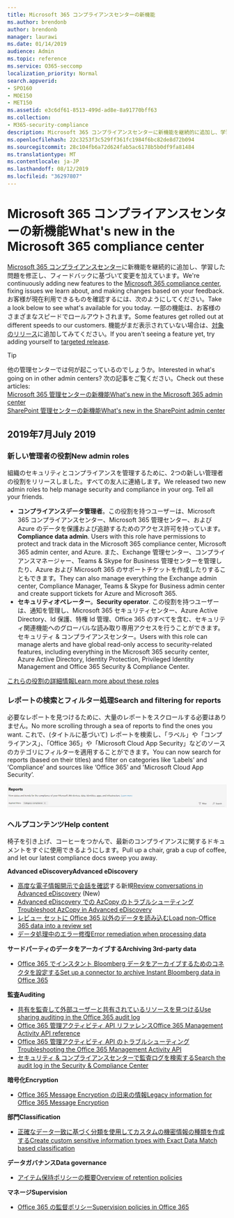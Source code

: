 ```yaml
---
title: Microsoft 365 コンプライアンスセンターの新機能
ms.author: brendonb
author: brendonb
manager: laurawi
ms.date: 01/14/2019
audience: Admin
ms.topic: reference
ms.service: O365-seccomp
localization_priority: Normal
search.appverid:
- SPO160
- MOE150
- MET150
ms.assetid: e3c6df61-8513-499d-ad8e-8a91770bff63
ms.collection:
- M365-security-compliance
description: Microsoft 365 コンプライアンスセンターに新機能を継続的に追加し、学習した問題を修正し、フィードバックに基づいて変更を加えています。 今月の内容を確認してください。
ms.openlocfilehash: 22c3253f3c529ff361fc1984f6bc82de8d72b094
ms.sourcegitcommit: 28c104fb6a72d624fab5ac6178b5b0df9fa81484
ms.translationtype: MT
ms.contentlocale: ja-JP
ms.lasthandoff: 08/12/2019
ms.locfileid: "36297807"
---
```

# <a name="whats-new-in-the-microsoft-365-compliance-center"></a><span data-ttu-id="21f6a-104">Microsoft 365 コンプライアンスセンターの新機能</span><span class="sxs-lookup"><span data-stu-id="21f6a-104">What's new in the Microsoft 365 compliance center</span></span>

<span data-ttu-id="21f6a-105">[Microsoft 365 コンプライアンスセンター](microsoft-365-compliance-center.md)に新機能を継続的に追加し、学習した問題を修正し、フィードバックに基づいて変更を加えています。</span><span class="sxs-lookup"><span data-stu-id="21f6a-105">We're continuously adding new features to the [Microsoft 365 compliance center](microsoft-365-compliance-center.md), fixing issues we learn about, and making changes based on your feedback.</span></span> <span data-ttu-id="21f6a-106">お客様が現在利用できるものを確認するには、次のようにしてください。</span><span class="sxs-lookup"><span data-stu-id="21f6a-106">Take a look below to see what's available for you today.</span></span> <span data-ttu-id="21f6a-107">一部の機能は、お客様のさまざまなスピードでロールアウトされます。</span><span class="sxs-lookup"><span data-stu-id="21f6a-107">Some features get rolled out at different speeds to our customers.</span></span> <span data-ttu-id="21f6a-108">機能がまだ表示されていない場合は、[対象のリリース](https://docs.microsoft.com/office365/admin/manage/release-options-in-office-365)に追加してみてください。</span><span class="sxs-lookup"><span data-stu-id="21f6a-108">If you aren't seeing a feature yet, try adding yourself to [targeted release](https://docs.microsoft.com/office365/admin/manage/release-options-in-office-365).</span></span>

> [!TIP]
> <span data-ttu-id="21f6a-109">他の管理センターでは何が起こっているのでしょうか。</span><span class="sxs-lookup"><span data-stu-id="21f6a-109">Interested in what's going on in other admin centers?</span></span> <span data-ttu-id="21f6a-110">次の記事をご覧ください。</span><span class="sxs-lookup"><span data-stu-id="21f6a-110">Check out these articles:</span></span><br>[<span data-ttu-id="21f6a-111">Microsoft 365 管理センターの新機能</span><span class="sxs-lookup"><span data-stu-id="21f6a-111">What's new in the Microsoft 365 admin center</span></span>](https://docs.microsoft.com/office365/admin/whats-new-in-preview?view=o365-worldwide)<br>[<span data-ttu-id="21f6a-112">SharePoint 管理センターの新機能</span><span class="sxs-lookup"><span data-stu-id="21f6a-112">What's new in the SharePoint admin center</span></span>](https://docs.microsoft.com/sharepoint/what-s-new-in-admin-center)

## <a name="july-2019"></a><span data-ttu-id="21f6a-113">2019年7月</span><span class="sxs-lookup"><span data-stu-id="21f6a-113">July 2019</span></span>

### <a name="new-admin-roles"></a><span data-ttu-id="21f6a-114">新しい管理者の役割</span><span class="sxs-lookup"><span data-stu-id="21f6a-114">New admin roles</span></span>

<span data-ttu-id="21f6a-115">組織のセキュリティとコンプライアンスを管理するために、2つの新しい管理者の役割をリリースしました。すべての友人に連絡します。</span><span class="sxs-lookup"><span data-stu-id="21f6a-115">We released two new admin roles to help manage security and compliance in your org. Tell all your friends.</span></span>

- <span data-ttu-id="21f6a-116">**コンプライアンスデータ管理者**。この役割を持つユーザーは、Microsoft 365 コンプライアンスセンター、Microsoft 365 管理センター、および Azure のデータを保護および追跡するためのアクセス許可を持っています。</span><span class="sxs-lookup"><span data-stu-id="21f6a-116">**Compliance data admin**. Users with this role have permissions to protect and track data in the Microsoft 365 compliance center, Microsoft 365 admin center, and Azure.</span></span> <span data-ttu-id="21f6a-117">また、Exchange 管理センター、コンプライアンスマネージャー、Teams & Skype for Business 管理センターを管理したり、Azure および Microsoft 365 のサポートチケットを作成したりすることもできます。</span><span class="sxs-lookup"><span data-stu-id="21f6a-117">They can also manage everything the Exchange admin center, Compliance Manager, Teams & Skype for Business admin center and create support tickets for Azure and Microsoft 365.</span></span>
- <span data-ttu-id="21f6a-118">**セキュリティオペレーター**。</span><span class="sxs-lookup"><span data-stu-id="21f6a-118">**Security operator**.</span></span> <span data-ttu-id="21f6a-119">この役割を持つユーザーは、通知を管理し、Microsoft 365 セキュリティセンター、Azure Active Directory、Id 保護、特権 Id 管理、Office 365 のすべてを含む、セキュリティ関連機能へのグローバルな読み取り専用アクセスを行うことができます。セキュリティ & コンプライアンスセンター。</span><span class="sxs-lookup"><span data-stu-id="21f6a-119">Users with this role can manage alerts and have global read-only access to security-related features, including everything in the Microsoft 365 security center, Azure Active Directory, Identity Protection, Privileged Identity Management and Office 365 Security & Compliance Center.</span></span>

[<span data-ttu-id="21f6a-120">これらの役割の詳細情報</span><span class="sxs-lookup"><span data-stu-id="21f6a-120">Learn more about these roles</span></span>](https://docs.microsoft.com/office365/securitycompliance/permissions-microsoft-365-compliance-security)

### <a name="search-and-filtering-for-reports"></a><span data-ttu-id="21f6a-121">レポートの検索とフィルター処理</span><span class="sxs-lookup"><span data-stu-id="21f6a-121">Search and filtering for reports</span></span>

<span data-ttu-id="21f6a-122">必要なレポートを見つけるために、大量のレポートをスクロールする必要はありません。</span><span class="sxs-lookup"><span data-stu-id="21f6a-122">No more scrolling through a sea of reports to find the ones you want.</span></span> <span data-ttu-id="21f6a-123">これで、(タイトルに基づいて) レポートを検索し、「ラベル」や「コンプライアンス」、「Office 365」や「Microsoft Cloud App Security」などのソースのカテゴリにフィルターを適用することができます。</span><span class="sxs-lookup"><span data-stu-id="21f6a-123">You can now search for reports (based on their titles) and filter on categories like ‘Labels’ and ‘Compliance’ and sources like ‘Office 365’ and 'Microsoft Cloud App Security’.</span></span>

![適用されたフィルターを使用したレポートの検索とフィルターのボタンの画面キャプチャ](media/mcc_report_filtering.png)

### <a name="help-content"></a><span data-ttu-id="21f6a-125">ヘルプコンテンツ</span><span class="sxs-lookup"><span data-stu-id="21f6a-125">Help content</span></span>

<span data-ttu-id="21f6a-126">椅子を引き上げ、コーヒーをつかんで、最新のコンプライアンスに関するドキュメントをすぐに使用できるようにします。</span><span class="sxs-lookup"><span data-stu-id="21f6a-126">Pull up a chair, grab a cup of coffee, and let our latest compliance docs sweep you away.</span></span>

<span data-ttu-id="21f6a-127">**Advanced eDiscovery**</span><span class="sxs-lookup"><span data-stu-id="21f6a-127">**Advanced eDiscovery**</span></span>
- <span data-ttu-id="21f6a-128">[高度な電子情報開示で会話を確認](compliance20/conversation-review-sets.md)する新規</span><span class="sxs-lookup"><span data-stu-id="21f6a-128">[Review conversations in Advanced eDiscovery](compliance20/conversation-review-sets.md) (New)</span></span>
- [<span data-ttu-id="21f6a-129">Advanced eDiscovery での AzCopy のトラブルシューティング</span><span class="sxs-lookup"><span data-stu-id="21f6a-129">Troubleshoot AzCopy in Advanced eDiscovery</span></span>](compliance20/troubleshooting-azcopy.md)
- [<span data-ttu-id="21f6a-130">レビュー セットに Office 365 以外のデータを読み込む</span><span class="sxs-lookup"><span data-stu-id="21f6a-130">Load non-Office 365 data into a review set</span></span>](compliance20/load-non-office365-data.md)
- [<span data-ttu-id="21f6a-131">データ処理中のエラー修復</span><span class="sxs-lookup"><span data-stu-id="21f6a-131">Error remediation when processing data</span></span>](compliance20/error-remediation.md)

<span data-ttu-id="21f6a-132">**サードパーティのデータをアーカイブする**</span><span class="sxs-lookup"><span data-stu-id="21f6a-132">**Archiving 3rd-party data**</span></span>
- [<span data-ttu-id="21f6a-133">Office 365 でインスタント Bloomberg データをアーカイブするためのコネクタを設定する</span><span class="sxs-lookup"><span data-stu-id="21f6a-133">Set up a connector to archive Instant Bloomberg data in Office 365</span></span>](archive-instant-bloomberg-data.md)

<span data-ttu-id="21f6a-134">**監査**</span><span class="sxs-lookup"><span data-stu-id="21f6a-134">**Auditing**</span></span>
- [<span data-ttu-id="21f6a-135">共有を監査して外部ユーザーと共有されているリソースを見つける</span><span class="sxs-lookup"><span data-stu-id="21f6a-135">Use sharing auditing in the Office 365 audit log</span></span>](use-sharing-auditing.md)
- [<span data-ttu-id="21f6a-136">Office 365 管理アクティビティ API リファレンス</span><span class="sxs-lookup"><span data-stu-id="21f6a-136">Office 365 Management Activity API reference</span></span>](https://docs.microsoft.com/office/office-365-management-api/office-365-management-activity-api-reference)
- [<span data-ttu-id="21f6a-137">Office 365 管理アクティビティ API のトラブルシューティング</span><span class="sxs-lookup"><span data-stu-id="21f6a-137">Troubleshooting the Office 365 Management Activity API</span></span>](https://docs.microsoft.com/office/office-365-management-api/troubleshooting-the-office-365-management-activity-api)
- [<span data-ttu-id="21f6a-138">セキュリティ & コンプライアンスセンターで監査ログを検索する</span><span class="sxs-lookup"><span data-stu-id="21f6a-138">Search the audit log in the Security & Compliance Center</span></span>](search-the-audit-log-in-security-and-compliance.md)

<span data-ttu-id="21f6a-139">**暗号化**</span><span class="sxs-lookup"><span data-stu-id="21f6a-139">**Encryption**</span></span>
- [<span data-ttu-id="21f6a-140">Office 365 Message Encryption の旧来の情報</span><span class="sxs-lookup"><span data-stu-id="21f6a-140">Legacy information for Office 365 Message Encryption</span></span>](legacy-information-for-message-encryption.md)

<span data-ttu-id="21f6a-141">**部門**</span><span class="sxs-lookup"><span data-stu-id="21f6a-141">**Classification**</span></span>
- [<span data-ttu-id="21f6a-142">正確なデータ一致に基づく分類を使用してカスタムの機密情報の種類を作成する</span><span class="sxs-lookup"><span data-stu-id="21f6a-142">Create custom sensitive information types with Exact Data Match based classification</span></span>](create-custom-sensitive-information-types-with-exact-data-match-based-classification.md)

<span data-ttu-id="21f6a-143">**データガバナンス**</span><span class="sxs-lookup"><span data-stu-id="21f6a-143">**Data governance**</span></span>
- [<span data-ttu-id="21f6a-144">アイテム保持ポリシーの概要</span><span class="sxs-lookup"><span data-stu-id="21f6a-144">Overview of retention policies</span></span>](retention-policies.md)

<span data-ttu-id="21f6a-145">**マネージ**</span><span class="sxs-lookup"><span data-stu-id="21f6a-145">**Supervision**</span></span>
- [<span data-ttu-id="21f6a-146">Office 365 の監督ポリシー</span><span class="sxs-lookup"><span data-stu-id="21f6a-146">Supervision policies in Office 365</span></span>](supervision-policies.md)